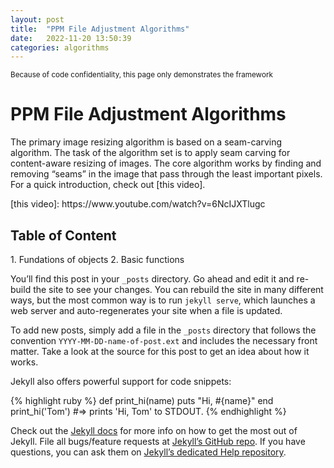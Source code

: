 ```yaml
---
layout: post
title:  "PPM File Adjustment Algorithms"
date:   2022-11-20 13:50:39
categories: algorithms
---
```

<p><small>Because of code confidentiality, this page only demonstrates the framework</small></p>

<h1>PPM File Adjustment Algorithms</h1></p>
The primary image resizing algorithm is based on a seam-carving algorithm. The task of the algorithm set is to apply seam carving for content-aware resizing of images. The core algorithm works by finding and removing “seams” in the image that pass through the least important pixels. For a quick introduction, check out [this video]. </p>
[this video]:  https://www.youtube.com/watch?v=6NcIJXTlugc
<h2>Table of Content</h2></p>
1. Fundations of objects
2. Basic functions



You’ll find this post in your `_posts` directory. Go ahead and edit it and re-build the site to see your changes. You can rebuild the site in many different ways, but the most common way is to run `jekyll serve`, which launches a web server and auto-regenerates your site when a file is updated.

To add new posts, simply add a file in the `_posts` directory that follows the convention `YYYY-MM-DD-name-of-post.ext` and includes the necessary front matter. Take a look at the source for this post to get an idea about how it works.

Jekyll also offers powerful support for code snippets:

{% highlight ruby %}
def print_hi(name)
  puts "Hi, #{name}"
end
print_hi('Tom')
#=> prints 'Hi, Tom' to STDOUT.
{% endhighlight %}

Check out the [Jekyll docs][jekyll] for more info on how to get the most out of Jekyll. File all bugs/feature requests at [Jekyll’s GitHub repo][jekyll-gh]. If you have questions, you can ask them on [Jekyll’s dedicated Help repository][jekyll-help].

[jekyll]:      http://jekyllrb.com
[jekyll-gh]:   https://github.com/jekyll/jekyll
[jekyll-help]: https://github.com/jekyll/jekyll-help
